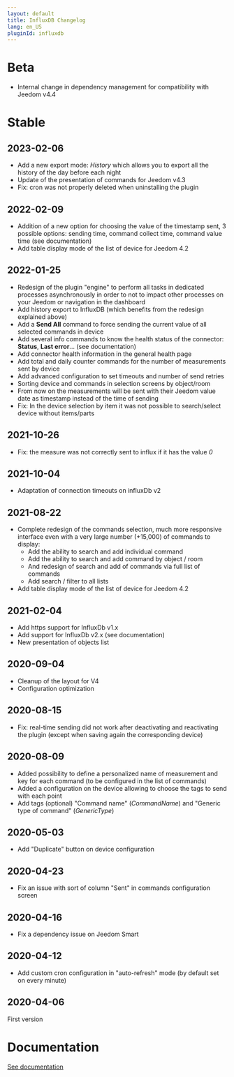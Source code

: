 ```yaml
---
layout: default
title: InfluxDB Changelog
lang: en_US
pluginId: influxdb
---
```


# Beta

- Internal change in dependency management for compatibility with Jeedom v4.4

# Stable

## 2023-02-06

- Add a new export mode: *History* which allows you to export all the history of the day before each night
- Update of the presentation of commands for Jeedom v4.3
- Fix: cron was not properly deleted when uninstalling the plugin

## 2022-02-09

- Addition of a new option for choosing the value of the timestamp sent, 3 possible options: sending time, command collect time, command value time (see documentation)
- Add table display mode of the list of device for Jeedom 4.2

## 2022-01-25

- Redesign of the plugin "engine" to perform all tasks in dedicated processes asynchronously in order to not to impact other processes on your Jeedom or navigation in the dashboard
- Add history export to InfluxDB (which benefits from the redesign explained above)
- Add a **Send All** command to force sending the current value of all selected commands in device
- Add several info commands to know the health status of the connector: **Status**, **Last error**... (see documentation)
- Add connector health information in the general health page
- Add total and daily counter commands for the number of measurements sent by device
- Add advanced configuration to set timeouts and number of send retries
- Sorting device and commands in selection screens by object/room
- From now on the measurements will be sent with their Jeedom value date as timestamp instead of the time of sending
- Fix: In the device selection by item it was not possible to search/select device without items/parts

## 2021-10-26

- Fix: the measure was not correctly sent to influx if it has the value *0*

## 2021-10-04

- Adaptation of connection timeouts on influxDb v2

## 2021-08-22

- Complete redesign of the commands selection, much more responsive interface even with a very large number (+15,000) of commands to display:
  - Add the ability to search and add individual command
  - Add the ability to search and add command by object / room
  - And redesign of search and add of commands via full list of commands
  - Add search / filter to all lists
- Add table display mode of the list of device for Jeedom 4.2

## 2021-02-04

- Add https support for InfluxDb v1.x
- Add support for InfluxDb v2.x (see documentation)
- New presentation of objects list

## 2020-09-04

- Cleanup of the layout for V4
- Configuration optimization

## 2020-08-15

- Fix: real-time sending did not work after deactivating and reactivating the plugin (except when saving again the corresponding device)

## 2020-08-09

- Added possibility to define a personalized name of measurement and key for each command (to be configured in the list of commands)
- Added a configuration on the device allowing to choose the tags to send with each point
- Add tags (optional) "Command name" (*CommandName*) and "Generic type of command" (*GenericType*)

## 2020-05-03

- Add "Duplicate" button on device configuration

## 2020-04-23

- Fix an issue with sort of column "Sent" in commands configuration screen

## 2020-04-16

- Fix a dependency issue on Jeedom Smart

## 2020-04-12

- Add custom cron configuration in "auto-refresh" mode (by default set on every minute)

## 2020-04-06

First version

# Documentation

[See documentation]({{site.baseurl}}/{{page.pluginId}}/{{page.lang}})
